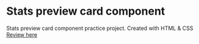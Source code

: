 # Stats preview card component
 Stats preview card component practice project. Created with HTML & CSS
[Review here](https://afshin-kazemi-stats-preview-card.netlify.app/)
